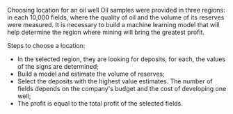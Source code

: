 Choosing location for an oil well
Oil samples were provided in three regions: in each 10,000 fields, where the quality of oil and the volume of its reserves were measured. It is necessary to build a machine learning model that will help determine the region where mining will bring the greatest profit. 

Steps to choose a location:
- In the selected region, they are looking for deposits, for each, the values of the signs are determined;
- Build a model and estimate the volume of reserves;
- Select the deposits with the highest value estimates. The number of fields depends on the company's budget and the cost of developing one well;
- The profit is equal to the total profit of the selected fields.